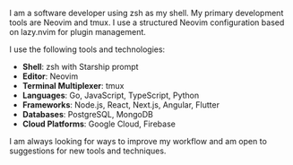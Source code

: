 I am a software developer using zsh as my shell. My primary development tools are Neovim and tmux. I use a structured Neovim configuration based on lazy.nvim for plugin management.

I use the following tools and technologies:

*   **Shell**: zsh with Starship prompt
*   **Editor**: Neovim
*   **Terminal Multiplexer**: tmux
*   **Languages**: Go, JavaScript, TypeScript, Python
*   **Frameworks**: Node.js, React, Next.js, Angular, Flutter
*   **Databases**: PostgreSQL, MongoDB
*   **Cloud Platforms**: Google Cloud, Firebase

I am always looking for ways to improve my workflow and am open to suggestions for new tools and techniques.
